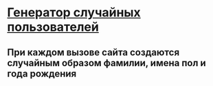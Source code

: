 # [Генератор случайных пользователей](https://005andrey.github.io/task09/)
## При каждом вызове сайта создаются случайным образом фамилии, имена пол и года рождения

